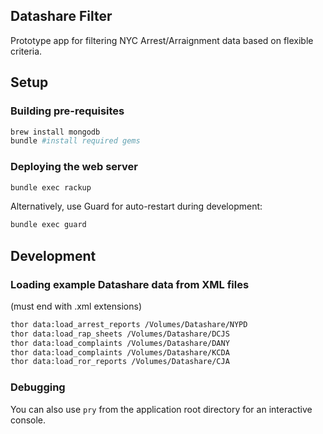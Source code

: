 ## Datashare Filter

Prototype app for filtering NYC Arrest/Arraignment data based on
flexible criteria.

## Setup

### Building pre-requisites
```bash
brew install mongodb
bundle #install required gems
```

### Deploying the web server
```bash
bundle exec rackup
```

Alternatively, use Guard for auto-restart during development:
```bash
bundle exec guard
```

## Development

### Loading example Datashare data from XML files
(must end with .xml extensions)
```bash
thor data:load_arrest_reports /Volumes/Datashare/NYPD
thor data:load_rap_sheets /Volumes/Datashare/DCJS
thor data:load_complaints /Volumes/Datashare/DANY
thor data:load_complaints /Volumes/Datashare/KCDA
thor data:load_ror_reports /Volumes/Datashare/CJA
```

### Debugging
You can also use `pry` from the application root directory for an interactive
console.
